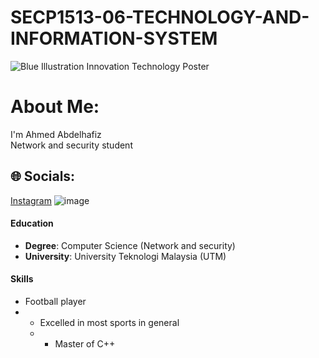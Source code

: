 # SECP1513-06-TECHNOLOGY-AND-INFORMATION-SYSTEM
![Blue Illustration Innovation Technology Poster](https://github.com/user-attachments/assets/8790584a-952e-4a5c-9151-ba6791256b5b)


#  About Me:
I'm Ahmed Abdelhafiz <br>Network and security student <br>


## 🌐 Socials:
[Instagram](https://www.instagram.com/jpsq0/)
![image](https://github.com/user-attachments/assets/397d8959-7a3b-4b4d-b750-8a17ebb28e22)



#### Education
- **Degree**: Computer Science (Network and security)
- **University**: University Teknologi Malaysia (UTM) 




#### Skills 
- Football player
- - Excelled in most sports in general
  -  - Master of C++










